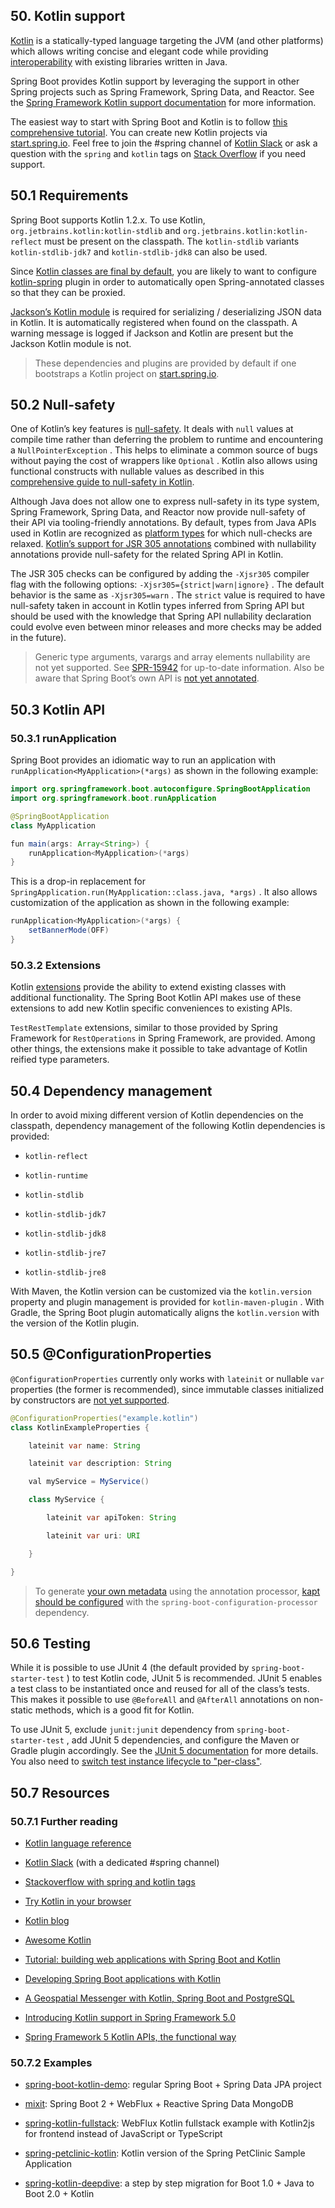 ## 50. Kotlin support

[Kotlin](https://kotlinlang.org) is a statically-typed language targeting the JVM (and other platforms) which allows writing concise and elegant code while providing [interoperability](https://kotlinlang.org/docs/reference/java-interop.html) with existing libraries written in Java.

Spring Boot provides Kotlin support by leveraging the support in other Spring projects such as Spring Framework, Spring Data, and Reactor. See the [Spring Framework Kotlin support documentation](https://docs.spring.io/spring/docs/5.1.2.RELEASE/spring-framework-reference/languages.html#kotlin) for more information.

The easiest way to start with Spring Boot and Kotlin is to follow [this comprehensive tutorial](https://spring.io/guides/tutorials/spring-boot-kotlin/). You can create new Kotlin projects via [start.spring.io](https://start.spring.io/#!language=kotlin). Feel free to join the #spring channel of [Kotlin Slack](http://slack.kotlinlang.org/) or ask a question with the  `spring`  and  `kotlin`  tags on [Stack Overflow](https://stackoverflow.com/questions/tagged/spring+kotlin) if you need support.

## 50.1 Requirements

Spring Boot supports Kotlin 1.2.x. To use Kotlin,  `org.jetbrains.kotlin:kotlin-stdlib`  and  `org.jetbrains.kotlin:kotlin-reflect`  must be present on the classpath. The  `kotlin-stdlib`  variants  `kotlin-stdlib-jdk7`  and  `kotlin-stdlib-jdk8`  can also be used.

Since [Kotlin classes are final by default](https://discuss.kotlinlang.org/t/classes-final-by-default/166), you are likely to want to configure [kotlin-spring](https://kotlinlang.org/docs/reference/compiler-plugins.html#spring-support) plugin in order to automatically open Spring-annotated classes so that they can be proxied.

[Jackson’s Kotlin module](https://github.com/FasterXML/jackson-module-kotlin) is required for serializing / deserializing JSON data in Kotlin. It is automatically registered when found on the classpath. A warning message is logged if Jackson and Kotlin are present but the Jackson Kotlin module is not.

> These dependencies and plugins are provided by default if one bootstraps a Kotlin project on [start.spring.io](https://start.spring.io/#!language=kotlin).

## 50.2 Null-safety

One of Kotlin’s key features is [null-safety](https://kotlinlang.org/docs/reference/null-safety.html). It deals with  `null`  values at compile time rather than deferring the problem to runtime and encountering a  `NullPointerException` . This helps to eliminate a common source of bugs without paying the cost of wrappers like  `Optional` . Kotlin also allows using functional constructs with nullable values as described in this [comprehensive guide to null-safety in Kotlin](http://www.baeldung.com/kotlin-null-safety).

Although Java does not allow one to express null-safety in its type system, Spring Framework, Spring Data, and Reactor now provide null-safety of their API via tooling-friendly annotations. By default, types from Java APIs used in Kotlin are recognized as [platform types](https://kotlinlang.org/docs/reference/java-interop.html#null-safety-and-platform-types) for which null-checks are relaxed. [Kotlin’s support for JSR 305 annotations](https://kotlinlang.org/docs/reference/java-interop.html#jsr-305-support) combined with nullability annotations provide null-safety for the related Spring API in Kotlin.

The JSR 305 checks can be configured by adding the  `-Xjsr305`  compiler flag with the following options:  `-Xjsr305={strict|warn|ignore}` . The default behavior is the same as  `-Xjsr305=warn` . The  `strict`  value is required to have null-safety taken in account in Kotlin types inferred from Spring API but should be used with the knowledge that Spring API nullability declaration could evolve even between minor releases and more checks may be added in the future).

> Generic type arguments, varargs and array elements nullability are not yet supported. See [SPR-15942](https://jira.spring.io/browse/SPR-15942) for up-to-date information. Also be aware that Spring Boot’s own API is [not yet annotated](https://github.com/spring-projects/spring-boot/issues/10712).

## 50.3 Kotlin API

### 50.3.1 runApplication

Spring Boot provides an idiomatic way to run an application with  `runApplication<MyApplication>(*args)`  as shown in the following example:

```java
import org.springframework.boot.autoconfigure.SpringBootApplication
import org.springframework.boot.runApplication

@SpringBootApplication
class MyApplication

fun main(args: Array<String>) {
	runApplication<MyApplication>(*args)
}
```

This is a drop-in replacement for  `SpringApplication.run(MyApplication::class.java, *args)` . It also allows customization of the application as shown in the following example:

```java
runApplication<MyApplication>(*args) {
	setBannerMode(OFF)
}
```

### 50.3.2 Extensions

Kotlin [extensions](https://kotlinlang.org/docs/reference/extensions.html) provide the ability to extend existing classes with additional functionality. The Spring Boot Kotlin API makes use of these extensions to add new Kotlin specific conveniences to existing APIs.

`TestRestTemplate`  extensions, similar to those provided by Spring Framework for  `RestOperations`  in Spring Framework, are provided. Among other things, the extensions make it possible to take advantage of Kotlin reified type parameters.

## 50.4 Dependency management

In order to avoid mixing different version of Kotlin dependencies on the classpath, dependency management of the following Kotlin dependencies is provided:

-  `kotlin-reflect` 

-  `kotlin-runtime` 

-  `kotlin-stdlib` 

-  `kotlin-stdlib-jdk7` 

-  `kotlin-stdlib-jdk8` 

-  `kotlin-stdlib-jre7` 

-  `kotlin-stdlib-jre8` 

With Maven, the Kotlin version can be customized via the  `kotlin.version`  property and plugin management is provided for  `kotlin-maven-plugin` . With Gradle, the Spring Boot plugin automatically aligns the  `kotlin.version`  with the version of the Kotlin plugin.

## 50.5 @ConfigurationProperties

`@ConfigurationProperties`  currently only works with  `lateinit`  or nullable  `var`  properties (the former is recommended), since immutable classes initialized by constructors are [not yet supported](https://github.com/spring-projects/spring-boot/issues/8762).

```java
@ConfigurationProperties("example.kotlin")
class KotlinExampleProperties {

	lateinit var name: String

	lateinit var description: String

	val myService = MyService()

	class MyService {

		lateinit var apiToken: String

		lateinit var uri: URI

	}

}
```

> To generate [your own metadata](configuration-metadata.html#configuration-metadata-annotation-processor) using the annotation processor, [kapt should be configured](https://kotlinlang.org/docs/reference/kapt.html) with the  `spring-boot-configuration-processor`  dependency.

## 50.6 Testing

While it is possible to use JUnit 4 (the default provided by  `spring-boot-starter-test` ) to test Kotlin code, JUnit 5 is recommended. JUnit 5 enables a test class to be instantiated once and reused for all of the class’s tests. This makes it possible to use  `@BeforeAll`  and  `@AfterAll`  annotations on non-static methods, which is a good fit for Kotlin.

To use JUnit 5, exclude  `junit:junit`  dependency from  `spring-boot-starter-test` , add JUnit 5 dependencies, and configure the Maven or Gradle plugin accordingly. See the [JUnit 5 documentation](https://junit.org/junit5/docs/current/user-guide/#dependency-metadata-junit-jupiter-samples) for more details. You also need to [switch test instance lifecycle to "per-class"](https://junit.org/junit5/docs/current/user-guide/#writing-tests-test-instance-lifecycle-changing-default).

## 50.7 Resources

### 50.7.1 Further reading

- [Kotlin language reference](https://kotlinlang.org/docs/reference/)

- [Kotlin Slack](http://slack.kotlinlang.org/) (with a dedicated #spring channel)

- [Stackoverflow with spring and kotlin tags](https://stackoverflow.com/questions/tagged/spring+kotlin)

- [Try Kotlin in your browser](https://try.kotlinlang.org/)

- [Kotlin blog](https://blog.jetbrains.com/kotlin/)

- [Awesome Kotlin](https://kotlin.link/)

- [Tutorial: building web applications with Spring Boot and Kotlin](https://spring.io/guides/tutorials/spring-boot-kotlin/)

- [Developing Spring Boot applications with Kotlin](https://spring.io/blog/2016/02/15/developing-spring-boot-applications-with-kotlin)

- [A Geospatial Messenger with Kotlin, Spring Boot and PostgreSQL](https://spring.io/blog/2016/03/20/a-geospatial-messenger-with-kotlin-spring-boot-and-postgresql)

- [Introducing Kotlin support in Spring Framework 5.0](https://spring.io/blog/2017/01/04/introducing-kotlin-support-in-spring-framework-5-0)

- [Spring Framework 5 Kotlin APIs, the functional way](https://spring.io/blog/2017/08/01/spring-framework-5-kotlin-apis-the-functional-way)

### 50.7.2 Examples

- [spring-boot-kotlin-demo](https://github.com/sdeleuze/spring-boot-kotlin-demo): regular Spring Boot + Spring Data JPA project

- [mixit](https://github.com/mixitconf/mixit): Spring Boot 2 + WebFlux + Reactive Spring Data MongoDB

- [spring-kotlin-fullstack](https://github.com/sdeleuze/spring-kotlin-fullstack): WebFlux Kotlin fullstack example with Kotlin2js for frontend instead of JavaScript or TypeScript

- [spring-petclinic-kotlin](https://github.com/spring-petclinic/spring-petclinic-kotlin): Kotlin version of the Spring PetClinic Sample Application

- [spring-kotlin-deepdive](https://github.com/sdeleuze/spring-kotlin-deepdive): a step by step migration for Boot 1.0 + Java to Boot 2.0 + Kotlin

